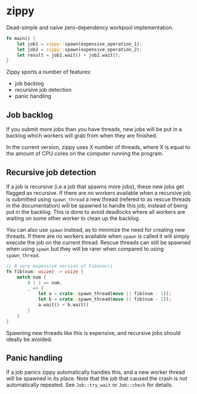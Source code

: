 # zippy

Dead-simple and naive zero-dependency workpool implementation.

```rs
fn main() {
    let job1 = zippy::spawn(expensive_operation_1);
    let job2 = zippy::spawn(expensive_operation_2);
    let result = job1.wait() + job2.wait();
}
```

Zippy sports a number of features:

- job backlog
- recursive job detection
- panic handling

## Job backlog

If you submit more jobs than you have threads, new jobs will be
put in a backlog which workers will grab from when they are finished.

In the current version, zippy uses X number of threads,
where X is equal to the amount of CPU
cores on the computer running the program.

## Recursive job detection

If a job is recursive (i.e a job that spawns more jobs),
these new jobs get flagged as recursive.
If there are no workers available when a recursive job is submitted using `spawn_thread`
a new thread (refered to as rescue threads in the documentation)
will be spawned to handle this job, instead of being put
in the backlog.
This is done to avoid deadlocks where all workers are waiting on some other
worker to clean up the backlog.

You can also use `spawn` instead, as to minimize the need for creating new threads.
If there are no workers available when `spawn` is called it will
simply execute the job on the current thread.
Rescue threads can still be spawned when using `spawn` but they
will be rarer when compared to using `spawn_thread`.

```rs
// A very expensive version of Fibonacci
fn fib(num: usize) -> usize {
    match num {
        0 | 1 => num,
        _ => {
            let a = crate::spawn_thread(move || fib(num - 1));
            let b = crate::spawn_thread(move || fib(num - 2));
            a.wait() + b.wait()
        }
    }
}
```

Spawning new threads like this is expensive, and recursive jobs should
ideally be avoided.

## Panic handling

If a job panics zippy automatically handles this,
and a new worker thread will be spawned in its place.
Note that the job that caused the crash is not automatically repeated.
See `Job::try_wait` or `Job::check` for details.

